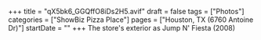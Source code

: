 +++
title = "qX5bk6_GGQffO8iDs2H5.avif"
draft = false
tags = ["Photos"]
categories = ["ShowBiz Pizza Place"]
pages = ["Houston, TX (6760 Antoine Dr)"]
startDate = ""
+++
The store's exterior as Jump N' Fiesta (2008)
